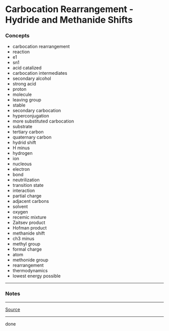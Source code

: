 # Carbocation Rearrangement - Hydride and Methanide Shifts

### Concepts

- carbocation rearrangement
- reaction
- e1
- sn1
- acid catalized
- carbocation intermediates
- secondary alcohol
- strong acid
- proton
- molecule
- leaving group
- stable
- secondary carbocation
- hyperconjugation
- more substituted carbocation
- substrate
- tertiary carbon
- quaternary carbon
- hydrid shift
- H minus
- hydrogen
- ion
- nucleous
- electron
- bond
- neutrilization
- transition state
- interaction
- partial charge
- adjacent carbons
- solvent
- oxygen
- recemic mixture
- Zaitsev product
- Hofman product
- methanide shift
- ch3 minus
- methyl group
- formal charge
- atom
- methonide group
- rearrangement
- thermodynamics
- lowest energy possible

---

### Notes

---

[Source](https://youtu.be/OyXnlQVk0Vk)

---

done